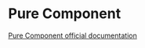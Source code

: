 # Pure Component

[Pure Component official documentation](https://reactjs.org/docs/react-api.html#reactpurecomponent)
